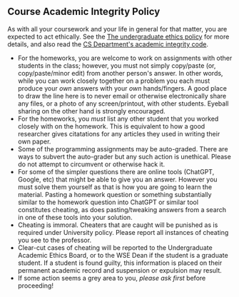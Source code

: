 Course Academic Integrity Policy
--------------------------------

As with all your coursework and your life in general for that matter, you are expected to act ethically. See the [The undergraduate ethics policy](https://studentaffairs.jhu.edu/policies-guidelines/undergrad-ethics/) for more details, and also read the [CS Department's academic integrity code](https://www.cs.jhu.edu/academic-programs/academic-integrity-code/).

-   For the homeworks, you are welcome to work on assignments with other students in the class; however, you must not simply copy/paste (or, copy/paste/minor edit) from another person\'s answer. In other words, while you can work closely together on a problem you each must produce your *own* answers with your *own* hands/fingers. A good place to draw the line here is to never email or otherwise electronically share any files, or a photo of any screen/printout, with other students. Eyeball sharing on the other hand is strongly encouraged.
-   For the homeworks, you *must* list any other student that you worked closely with on the homework. This is equivalent to how a good researcher gives citatations for any articles they used in writing their own paper.
-   Some of the programming assignments may be auto-graded. There are ways to subvert the auto-grader but any such action is unethical. Please do not attempt to circumvent or otherwise hack it.
- For some of the simpler questions there are online tools (ChatGPT, Google, etc) that might be able to give you an answer.  However you must solve them yourself as that is how you are going to learn the material.  Pasting a homework question or something substantially similar to the homework question into ChatGPT or similar tool constitutes cheating, as does pasting/tweaking answers from a search in one of these tools into your solution.
-   Cheating is immoral. Cheaters that are caught will be punished as is required under University policy. Please report all instances of cheating you see to the professor.
-   Clear-cut cases of cheating will be reported to the Undergraduate Academic Ethics Board, or to the WSE Dean if the student is a graduate student. If a student is found guilty, this information is
    placed on their permanent academic record and suspension or expulsion may result.
-   If some action seems a grey area to you, *please ask first* before proceeding!

